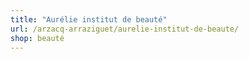 ```yaml
---
title: "Aurélie institut de beauté"
url: /arzacq-arraziguet/aurelie-institut-de-beaute/
shop: beauté
---
```

